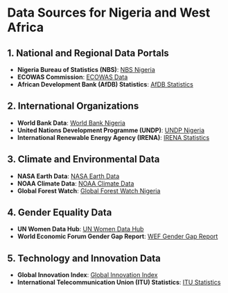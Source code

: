# Data Sources for Nigeria and West Africa

## 1. National and Regional Data Portals
- **Nigeria Bureau of Statistics (NBS)**: [NBS Nigeria](https://www.nigerianstat.gov.ng/)
- **ECOWAS Commission**: [ECOWAS Data](http://www.ecowas.int)
- **African Development Bank (AfDB) Statistics**: [AfDB Statistics](https://www.afdb.org/en/knowledge/statistics)

## 2. International Organizations
- **World Bank Data**: [World Bank Nigeria](https://data.worldbank.org/country/nigeria)
- **United Nations Development Programme (UNDP)**: [UNDP Nigeria](https://www.ng.undp.org/)
- **International Renewable Energy Agency (IRENA)**: [IRENA Statistics](https://www.irena.org/Statistics)

## 3. Climate and Environmental Data
- **NASA Earth Data**: [NASA Earth Data](https://earthdata.nasa.gov/)
- **NOAA Climate Data**: [NOAA Climate Data](https://www.ncdc.noaa.gov/)
- **Global Forest Watch**: [Global Forest Watch Nigeria](https://www.globalforestwatch.org/dashboards/country/NGA/)

## 4. Gender Equality Data
- **UN Women Data Hub**: [UN Women Data Hub](https://data.unwomen.org/)
- **World Economic Forum Gender Gap Report**: [WEF Gender Gap Report](https://www.weforum.org/reports/global-gender-gap-report-2021)

## 5. Technology and Innovation Data
- **Global Innovation Index**: [Global Innovation Index](https://www.globalinnovationindex.org/)
- **International Telecommunication Union (ITU) Statistics**: [ITU Statistics](https://www.itu.int/en/ITU-D/Statistics/Pages/stat/default.aspx)
